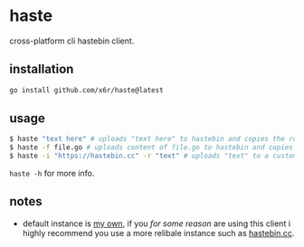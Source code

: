 # haste

cross-platform cli hastebin client.

## installation

```sh
go install github.com/x6r/haste@latest
```

## usage

```sh
$ haste "text here" # uploads "text here" to hastebin and copies the returned url
$ haste -f file.go # uploads content of file.go to hastebin and copies the returned url
$ haste -i "https://hastebin.cc" -r "text" # uploads "text" to a custom hastebin instance and copies the raw url
```

`haste -h` for more info.

## notes

- default instance is [my own](https://p.x4.pm), if you _for some reason_ are using this client i highly recommend you use a more relibale instance such as [hastebin.cc](https://hastebin.cc).
